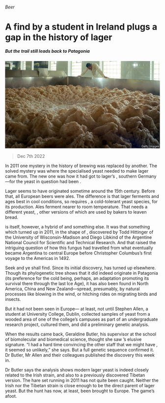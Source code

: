 ###### Beer

# A find by a student in Ireland plugs a gap in the history of lager 

##### But the trail still leads back to Patagonia 

![image](images/20221210_STP502.jpg) 

> Dec 7th 2022 

In 2011 one mystery in the history of brewing was replaced by another. The solved mystery was where the specialised yeast needed to make lager came from. The new one was how it had got to lager’s , southern Germany—for the yeast in question had been .

Lager seems to have originated sometime around the 15th century. Before that, all European beers were ales. The difference is that lager ferments and ages best in cool conditions, so requires , a cold-tolerant yeast species, for its production. Ales ferment nearer to room temperature. That needs a different yeast, , other versions of which are used by bakers to leaven bread. 

 is itself, however, a hybrid of  and something else. It was that something which turned up in 2011, in the shape of , discovered by Todd Hittinger of the University of Wisconsin-Madison and Diego Libkind of the Argentine National Council for Scientific and Technical Research. And that raised the intriguing question of how this fungus had travelled from what eventually became Argentina to central Europe before Christopher Columbus’s first voyage to the Americas in 1492.

Seek and ye shall find. Since its initial discovery,  has turned up elsewhere. Though its phylogenetic tree shows that it did indeed originate in Patagonia (its preference for the cold being, perhaps, an adaptation promoting its survival there through the last Ice Age), it has also been found in North America, China and New Zealand—spread, presumably, by natural processes like blowing in the wind, or hitching rides on migrating birds and insects. 

But it had not been seen in Europe— at least, not until Stephen Allen, a student at University College, Dublin, collected samples of yeast from a wooded area of one of the college’s campuses as part of an undergraduate research project, cultured them, and did a preliminary genetic analysis. 

When the results came back, Geraldine Butler, his supervisor at the school of biomolecular and biomedical science, thought she saw ’s elusive signature. “I had a hard time convincing the other staff that we might have , it seemed so unlikely,” she says. But a full genetic sequence confirmed it. Dr Butler, Mr Allen and their colleagues published the discovery this week in.

Dr Butler says the analysis shows modern lager yeast is indeed closely related to the Irish strain, and also to a previously discovered Tibetan version. The hare set running in 2011 has not quite been caught. Neither the Irish nor the Tibetan strain is close enough to be the direct parent of lager yeast. But the hunt has now, at least, been brought to Europe. The game’s afoot.


